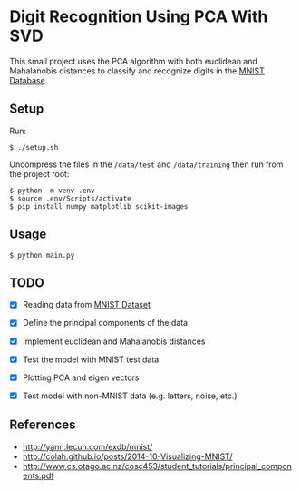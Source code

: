 # Digit Recognition Using PCA With SVD

This small project uses the PCA algorithm with both euclidean and Mahalanobis distances to classify and recognize digits in the [MNIST Database](http://yann.lecun.com/exdb/mnist/).

## Setup
Run:
```console
$ ./setup.sh
```
Uncompress the files in the `/data/test` and `/data/training` then run from the project root:
```console
$ python -m venv .env
$ source .env/Scripts/activate
$ pip install numpy matplotlib scikit-images
```

## Usage
```console
$ python main.py
```
## TODO
- [x] Reading data from [MNIST Dataset](http://yann.lecun.com/exdb/mnist/)
- [x] Define the principal components of the data
- [x] Implement euclidean and Mahalanobis distances
- [x] Test the model with MNIST test data
- [x] Plotting PCA and eigen vectors
- [x] Test model with non-MNIST data (e.g. letters, noise, etc.)


## References
- http://yann.lecun.com/exdb/mnist/
- http://colah.github.io/posts/2014-10-Visualizing-MNIST/
- http://www.cs.otago.ac.nz/cosc453/student_tutorials/principal_components.pdf
